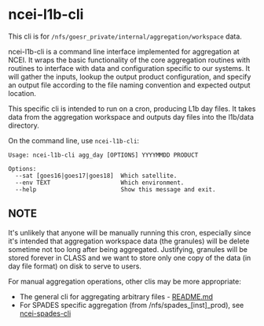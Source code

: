 # ncei-l1b-cli

This cli is for `/nfs/goesr_private/internal/aggregation/workspace` data. 

ncei-l1b-cli is a command line interface implemented for aggregation at NCEI. It wraps the basic functionality
of the core aggregation routines with routines to interface with data and configuration specific to our systems. 
It will gather the inputs, lookup the output product configuration, and specify an output file according to the
file naming convention and expected output location.

This specific cli is intended to run on a cron, producing L1b day files. It takes data from the aggregation 
workspace and outputs day files into the l1b/data directory. 

On the command line, use `ncei-l1b-cli`:

```
Usage: ncei-l1b-cli agg_day [OPTIONS] YYYYMMDD PRODUCT

Options:
  --sat [goes16|goes17|goes18]  Which satellite.
  --env TEXT                    Which environment.
  --help                        Show this message and exit.
```

## NOTE

It's unlikely that anyone will be manually running this cron, especially since it's intended that aggregation 
workspace data (the granules) will be delete sometime not too long after being aggregated. Justifying, granules
will be stored forever in CLASS and we want to store only one copy of the data (in day file format) on disk to
serve to users.

For manual aggregation operations, other clis may be more appropriate:

 - The general cli for aggregating arbitrary files - [README.md](../README.md)
 - For SPADES specific aggregation (from /nfs/spades_[inst]_prod), see [ncei-spades-cli](ncei-spades-cli.md)

